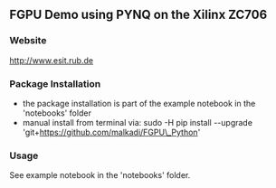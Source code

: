 ## FGPU Demo using PYNQ on the Xilinx ZC706

### Website
http://www.esit.rub.de

### Package Installation
 * the package installation is part of the example notebook in the 'notebooks' folder
 * manual install from terminal via: sudo -H pip install --upgrade 'git+https://github.com/malkadi/FGPU\_Python'

### Usage
See example notebook in the 'notebooks' folder.
